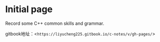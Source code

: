 # Initial page

Record some C++ common skills and grammar.   

gitbook地址：<`https://liyucheng225.gitbook.io/c-notes/v/gh-pages/`>

